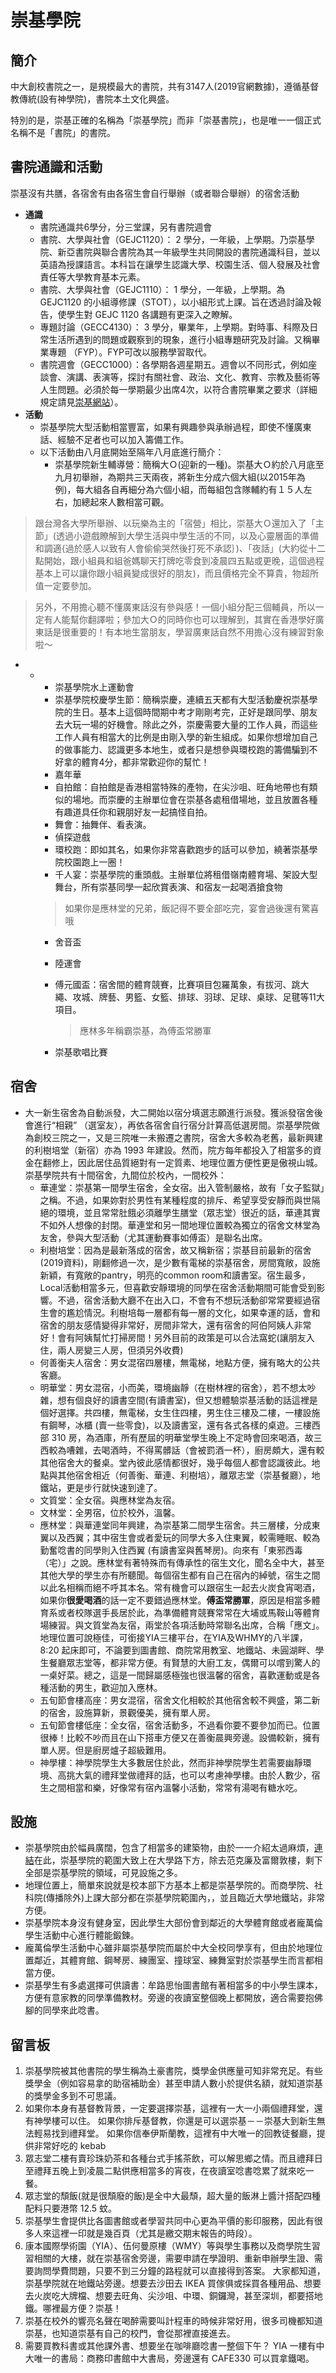 # 崇基學院

## 簡介

中大創校書院之一，是規模最大的書院，共有3147人\(2019官網數據\)，遵循基督教傳統\(設有神學院\)，書院本土文化興盛。

特別的是，崇基正確的名稱為「崇基學院」而非「崇基書院」，也是唯一一個正式名稱不是「書院」的書院。

## 書院通識和活動

崇基沒有共膳，各宿舍有由各宿生會自行舉辦（或者聯合舉辦）的宿舍活動

* **通識**
  * 書院通識共6學分，分三堂課，另有書院週會
  * 書院、大學與社會（GEJC1120）： 2 學分，一年級，上學期。乃崇基學院、新亞書院與聯合書院為其一年級學生共同開設的書院通識科目，並以英語為授課語言。本科旨在讓學生認識大學、校園生活、個人發展及社會責任等大學教育基本元素。
  * 書院、大學與社會（GEJC1110）： 1 學分，一年級，上學期。為GEJC1120 的小組導修課（STOT），以小組形式上課。旨在透過討論及報告，使學生對 GEJC 1120 各講題有更深入之瞭解。
  * 專題討論（GECC4130）： 3 學分，畢業年，上學期。對時事、科際及日常生活所遇到的問題或觀察到的現象，進行小組專題研究及討論。又稱畢業專題 （FYP）。FYP可改以服務學習取代。
  * 書院週會（GECC1000）：各學期各週星期五。週會以不同形式，例如座談會、演講、表演等，探討有關社會、政治、文化、教育、宗教及藝術等人生問題。必須於每一學期最少出席4次，以符合書院畢業之要求（詳細規定請見[崇基網站](http://www.cuhk.edu.hk/ccc-committees/assembly/chinese/rule/rule.htm)）。
* **活動**
  * 崇基學院大型活動相當豐富，如果有興趣參與承辦過程，即使不懂廣東話、經驗不足者也可以加入籌備工作。
  * 以下活動由八月底開始至隔年八月底進行簡介：
    * 崇基學院新生輔導營：簡稱大Ｏ\(迎新的一種\)。崇基大Ｏ約於八月底至九月初舉辦，為期共三天兩夜，將新生分成六個大組\(以2015年為例\)，每大組各自再細分為六個小組，而每組包含隊輔約有１５人左右，加總起來人數相當可觀。

> 跟台灣各大學所舉辦、以玩樂為主的「宿營」相比，崇基大Ｏ還加入了「主節」\(透過小遊戲瞭解到大學生活與中學生活的不同，以及心靈層面的準備和調適{過於感人以致有人會偷偷哭然後打死不承認｝\)、「夜話」\(大約從十二點開始，跟小組員和組爸媽聊天打牌吃零食到凌晨四五點或更晚，這個過程基本上可以讓你跟小組員變成很好的朋友\)，而且價格完全不算貴，物超所值一定要參加。

> 另外，不用擔心聽不懂廣東話沒有參與感！一個小組分配三個輔員，所以一定有人能幫你翻譯啦；參加大Ｏ的同時你也可以理解到，其實在香港學好廣東話是很重要的！有本地生當朋友，學習廣東話自然不用擔心沒有練習對象啦～

* * * 崇基學院水上運動會
    * 崇基學院校慶學生節：簡稱崇慶，連續五天都有大型活動慶祝崇基學院的生日。基本上這個時間期中考才剛剛考完，正好是跟同學、朋友去大玩一場的好機會。除此之外，崇慶需要大量的工作人員，而這些工作人員有相當大的比例是由剛入學的新生組成。如果你想增加自己的做事能力、認識更多本地生，或者只是想參與環校跑的籌備騙到不好拿的體育4分，都非常歡迎你的幫忙！
    * 嘉年華
    * 自拍館：自拍館是香港相當特殊的產物，在尖沙咀、旺角地帶也有類似的場地。而崇慶的主辦單位會在崇基各處租借場地，並且放置各種有趣道具任你和親朋好友一起搞怪自拍。
    * 舞會：抽舞伴、看表演。
    * 偵探遊戲
    * 環校跑：即如其名，如果你非常喜歡跑步的話可以參加，繞著崇基學院校園跑上一圈！
    * 千人宴：崇基學院的重頭戲。主辦單位將租借嶺南體育場、架設大型舞台，所有崇基同學一起欣賞表演、和宿友一起喝酒搶食物

    > 如果你是應林堂的兄弟，飯記得不要全部吃完，宴會過後還有驚喜哦

    * 舍音盃
    * 陸運會
    * 傅元國盃：宿舍間的體育競賽，比賽項目包羅萬象，有拔河、跳大繩、攻城、牌藝、男籃、女籃、排球、羽球、足球、桌球、足毽等11大項目。

      > 應林多年稱霸崇基，為傅盃常勝軍

    * 崇基歌唱比賽

## 宿舍

* 大一新生宿舍為自動派發，大二開始以宿分填選志願進行派發。獲派發宿舍後會進行“相親” （選室友），再依各宿舍自行宿分計算高低選房間。崇基學院做為創校三院之一，又是三院唯一未搬遷之書院，宿舍大多較為老舊，最新興建的利樹培堂（新宿）亦為 1993 年建設。然而，院方每年都投入了相當多的資金在翻修上，因此居住品質絕對有一定質素、地理位置方便性更是傲視山城。崇基學院共有十間宿舍，九間位於校內，一間校外：
  * 華連堂：崇基第一間學生宿舍，全女宿。出入管制嚴格，故有「女子監獄」之稱。不過，如果妳對於男性有某種程度的排斥、希望享受安靜而與世隔絕的環境，並且常常肚餓必須離學生膳堂（眾志堂）很近的話，華連其實不如外人想像的封閉。華連堂和另一間地理位置較為獨立的宿舍文林堂為友舍，參與大型活動（尤其運動賽事如傅盃）是聯名出席。
  * 利樹培堂：因為是最新落成的宿舍，故又稱新宿；崇基目前最新的宿舍\(2019資料\)，剛翻修過一次，是少數有電梯的崇基宿舍，房間寬敞，設施新穎，有寬敞的pantry，明亮的common room和讀書室。宿生最多，Local活動相當多元，但喜歡安靜環境的同學在宿舍活動期間可能會受到影響。不過，宿舍活動大廳不在出入口，不會有不想玩活動卻常常要經過宿生會的尷尬情況。利樹培每一層都有每一層的文化，如果幸運的話，會和宿舍的朋友感情變得非常好，房間非常大，還有宿舍的阿伯阿姨人非常好！會有阿姨幫忙打掃房間！另外目前的政策是可以合法窩蛇\(讓朋友入住，兩人房變三人房，但須另外收費\)
  * 何善衡夫人宿舍：男女混宿四層樓，無電梯，地點方便，擁有略大的公共客廳。
  * 明華堂：男女混宿，小而美，環境幽靜（在樹林裡的宿舍），若不想太吵雜，想有個良好的讀書空間\(有讀書室\)，但又想體驗崇基活動的話這裡是個好選擇。共四樓，無電梯，女生住四樓，男生住三樓及二樓，一樓設施有鋼琴，冰櫃 \(賣一些零食\)，以及讀書室，還有各式各樣的桌遊。三樓西部 310 房，為酒庫，所有歷屆的明華堂學生晚上不定時會回來喝酒，故三西較為嘈雜，去喝酒時，不得罵髒話（會被罰酒一杯），廚房頗大，還有較其他宿舍大的餐桌。堂內彼此感情都很好，幾乎每個人都會認識彼此。地點與其他宿舍相近（何善衡、華連、利樹培），離眾志堂（崇基餐廳），地鐵站，更是步行就快速到達了。
  * 文質堂：全女宿。與應林堂為友宿。
  * 文林堂：全男宿，位於校外，溫馨。
  * 應林堂：與華連堂同年興建，為崇基第二間學生宿舍。共三層樓，分成東翼以及西翼；其中宿生會或者愛玩的同學大多入住東翼，較需睡眠、較為勤奮唸書的同學則入住西翼 \(有讀書室與舊琴房\)。向來有「東邪西毒（宅）」之說。應林堂有著特殊而有傳承性的宿生文化，聞名全中大，甚至其他大學的學生亦有所聽聞。每個宿生都有自己在宿內的綽號，宿生之間以此名相稱而絕不呼其本名。常有機會可以跟宿生一起去火炭食宵喝酒，如果你**很愛喝酒**的話一定不要錯過應林堂。**傅盃常勝軍**，原因是相當多體育系或者校隊選手長居於此，為準備體育競賽常常在大埔或馬鞍山等體育場練習。與文質堂為友宿，兩堂於各項活動時常聯名出席，合稱「應文」。地理位置可說極佳，可銜接YIA三樓平台，在YIA及WHMY的八半課，8:20 起床即可，不論要到圖書館、商院常用教室、地鐵站、未圓湖畔、學生餐廳眾志堂等，都非常方便。有賢慧的大廚工友，偶爾可以嚐到驚人的一桌好菜。總之，這是一間歸屬感極強也很溫馨的宿舍，喜歡運動或是各種活動的男生，歡迎加入應林。   
  * 五旬節會樓高座：男女混宿，宿舍文化相較於其他宿舍較不興盛，第二新的宿舍，設施算新，景觀優美，擁有單人房。
  * 五旬節會樓低座：全女宿，宿舍活動多，不過看你要不要參加而已。位置很棒！比較不吵而且在山下搭車方便又在善衡晨興旁邊。設備較新，擁有單人房。但是廚房爐子超級難用。
  * 神學樓：神學院學生大多數居住於此，然而非神學院學生若需要幽靜環境、高挑大氣的禮拜堂做禮拜的話，也可以考慮神學樓。由於人數少，宿生之間相當和樂，好像常有宿內溫馨小活動，常常有湯喝有糖水吃。

## 設施

* 崇基學院由於幅員廣闊，包含了相當多的建築物，由於一一介紹太過麻煩，[連結](http://www.ccc.cuhk.edu.hk/zh-tw/facilities-hostels/campus-map)在此，崇基學院的範圍大致上在大學路下方，除去范克廉及富爾敦樓，剩下全部是崇基學院的領域，可見設施之多。
* 地理位置上，簡單來說就是校本部下方基本上都是崇基學院的。而商學院、社科院\(傳播除外\)上課大部分都在崇基學院範圍內，，並且臨近大學地鐵站，非常方便。
* 崇基學院本身沒有健身室，因此學生大部份會到鄰近的大學體育館或者龐萬倫學生活動中心進行體能鍛鍊。
* 龐萬倫學生活動中心雖非屬崇基學院而屬於中大全校同學享有，但由於地理位置鄰近，其體育館、鋼琴房、練團室、撞球室、練舞室對於崇基學生而言都相當方便。
* 崇基學生有多處選擇可供讀書：牟路思怡圖書館有著相當多的中小學生課本，方便有意家教的同學準備教材。旁邊的夜讀室整個晚上都開放，適合需要抱佛腳的同學來此唸書。

## 留言板

1. 崇基學院被其他書院的學生稱為土豪書院，獎學金供應量可知非常充足。有些獎學金（例如容易拿的助宿補助金）甚至申請人數小於提供名額，就知道崇基的獎學金多到不可思議。
2. 如果你本身有基督教背景，一定要選擇崇基，這裡有一大一小兩個禮拜堂，還有神學樓可以住。 如果你排斥基督教，你還是可以選崇基－－崇基大到新生無法輕易找到禮拜堂。 如果你信奉伊斯蘭教，這裡有中大唯一的回教徒餐廳，提供非常好吃的 kebab
3. 眾志堂二樓有賣珍珠奶茶和各種台式手搖茶飲，可以解思鄉之情。而且禮拜日至禮拜五晚上到凌晨二點供應相當多的宵夜，在夜讀室唸書唸累了就來吃一餐。
4. 眾志堂的頹飯\(就是很頹廢的飯\)是全中大最頹，超大量的飯淋上醬汁搭配四種配料只要港幣 12.5 蚊。
5. 崇基學生會提供比各圖書館或者學習共同中心更為平價的影印服務，因此有很多人來這裡一印就是幾百頁（尤其是繳交期末報告的時段）。
6. 康本國際學術園（YIA）、伍何曼原樓（WMY）等與學生事務以及商學院生習習相關的大樓，就在崇基宿舍旁邊，需要申請在學證明、重新申辦學生證、需要詢問學費問題，只要不到三分鐘的路程就可以直接得到答案。 大家都知道，崇基學院就在地鐵站旁邊。想要去沙田去 IKEA 買傢俱或採買各種用品、想要去火炭吃大牌檔、想要去旺角、尖沙咀、中環、銅鑼灣，甚至深圳，都要搭地鐵。哪裡最方便？崇基！ 
7. 崇基在校外的響亮名聲在喝醉需要叫計程車的時候非常好用，很多司機都知道崇基，也知道崇基有自己的校門，會從那裡直接進去。
8. 需要買教科書或其他課外書、想要坐在咖啡廳唸書一整個下午？ YIA 一樓有中大唯一的書局：商務印書館中大書局，旁邊還有 CAFE330 可以買拿鐵喝。

